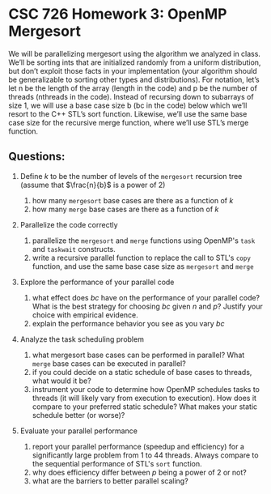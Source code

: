 # CSC 726 Homework 3: OpenMP Mergesort

We will be parallelizing mergesort using the algorithm we analyzed in class. We’ll be sorting ints that
are initialized randomly from a uniform distribution, but don’t exploit those facts in your implementation
(your algorithm should be generalizable to sorting other types and distributions). For notation, let’s let n
be the length of the array (length in the code) and p be the number of threads (nthreads in the code).
Instead of recursing down to subarrays of size 1, we will use a base case size b (bc in the code) below which
we’ll resort to the C++ STL’s sort function. Likewise, we’ll use the same base case size for the recursive
merge function, where we’ll use STL’s merge function.

## Questions:

1. Define $k$ to be the number of  levels of the `mergesort` recursion tree (assume that $\frac{n}{b}$ is a power of 2)
	1. how many `mergesort` base cases are there as a function of $k$
	2. how many `merge` base cases are there as a function of $k$

2. Parallelize the code correctly
	1. parallelize  the `mergesort` and `merge` functions  using OpenMP's `task` and `taskwait` constructs.
	2. write a recursive parallel function to replace the call to STL's `copy` function, and use the same base case size as `mergesort` and `merge`

3. Explore the performance of your parallel code
	1. what effect does $bc$ have on the performance of your parallel code? What is the best strategy for choosing $bc$ given $n$ and $p$? Justify your choice with empirical evidence.
	2. explain the performance behavior you see as you vary $bc$

4. Analyze the task scheduling problem
	1. what mergesort base cases can be performed in parallel? What `merge` base cases can be executed in parallel?
	2. if you could decide on a static schedule of base cases to threads, what would it be?
	3. instrument your code to determine how OpenMP schedules tasks to threads (it will likely vary from execution to execution). How does it compare to your preferred static schedule? What makes your static schedule better (or worse)?

5. Evaluate your parallel performance
	1. report your parallel performance (speedup and efficiency) for a significantly large problem from 1 to 44 threads. Always compare to the sequential performance of STL's `sort` function. 
	2. why does efficiency differ between $p$ being a power of 2 or not?
	3. what are the barriers to better parallel scaling?

